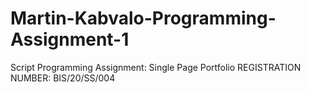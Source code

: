 # Martin-Kabvalo-Programming-Assignment-1
Script Programming Assignment: Single Page Portfolio
REGISTRATION NUMBER: BIS/20/SS/004
